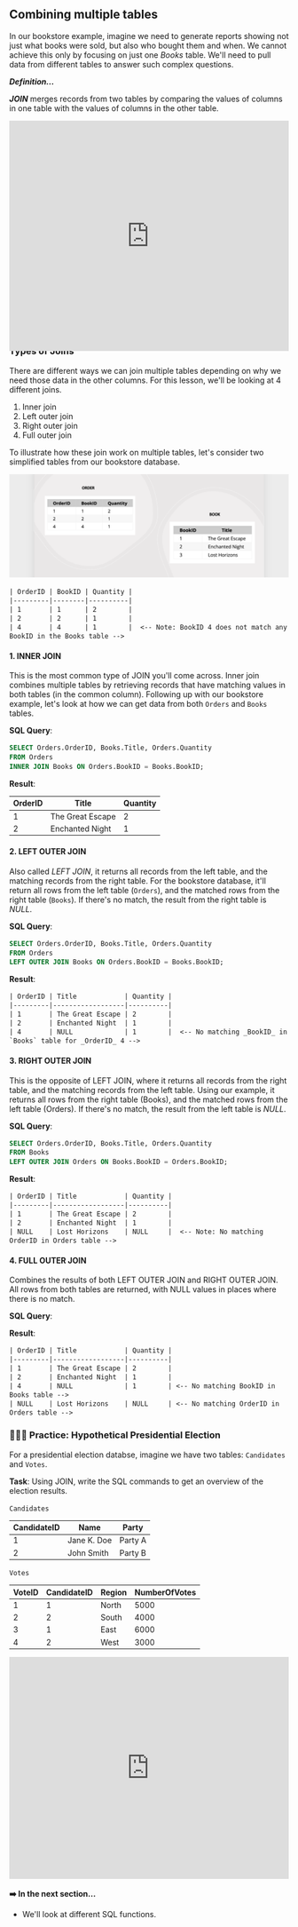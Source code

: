 ## Combining multiple tables
In our bookstore example, imagine we need to generate reports showing not just what books were sold, but also who bought them and when. We cannot achieve this only by focusing on just one _Books_ table. We'll need to pull data from different tables to answer such complex questions.

<!-- Joining tables thus enables the integration of related data stored in different tables, providing a more holistic view of the bookstore's operations -->


<aside>

**_Definition..._** 

**_JOIN_** merges records from two tables by comparing the values of columns in one table with the values of columns in the other table.
</aside>

<div style="position: relative; padding-bottom: 56.25%; height: 0;"><iframe width="100%" height="415" src="https://www.youtube.com/embed/nivyaiCeWjs?si=D2xuTaTWFZBF2PeX" title="Linking your CSS" frameborder="0" allow="accelerometer; autoplay; clipboard-write; encrypted-media; gyroscope; picture-in-picture" allowfullscreen></iframe></div>

Joins are crucial in relational databases because they allow for the combination of data from two or more tables based on a related column between them. This is essential for creating comprehensive datasets that can answer complex queries by pulling together relevant information from different tables.

### Types of Joins
There are different ways we can join multiple tables depending on why we need those data in the other columns. For this lesson, we'll be looking at 4 different joins.
1. Inner join
2. Left outer join
3. Right outer join
4. Full outer join

To illustrate how these join work on multiple tables, let's consider two simplified tables from our bookstore database.

![book-order-tables](./databases-and-sql/tables.png)

<!-- `Books`

| BookID | Title            |
|--------|------------------|
| 1      | The Great Escape |
| 2      | Enchanted Night  |
| 3      | Lost Horizons    | -->

```
| OrderID | BookID | Quantity |
|---------|--------|----------|
| 1       | 1      | 2        |
| 2       | 2      | 1        |
| 4       | 4      | 1        |  <-- Note: BookID 4 does not match any BookID in the Books table -->
```

#### 1. INNER JOIN
This is the most common type of JOIN you'll come across. Inner join combines multiple tables by retrieving records that have matching values in both tables (in the common column).  Following up with our bookstore example, let's look at how we can get data from both `Orders` and `Books` tables.

**SQL Query**:
```sql
SELECT Orders.OrderID, Books.Title, Orders.Quantity
FROM Orders
INNER JOIN Books ON Orders.BookID = Books.BookID;
```

**Result**:

| OrderID | Title            | Quantity |
|---------|------------------|----------|
| 1       | The Great Escape | 2        |
| 2       | Enchanted Night  | 1        |

#### 2. LEFT OUTER JOIN
Also called _LEFT JOIN_, it returns all records from the left table, and the matching records from the right table. For the bookstore database, it'll return all rows from the left table (`Orders`), and the matched rows from the right table (`Books`). If there's no match, the result from the right table is _NULL_.

**SQL Query**:
```sql
SELECT Orders.OrderID, Books.Title, Orders.Quantity
FROM Orders
LEFT OUTER JOIN Books ON Orders.BookID = Books.BookID;
```

**Result**:

```
| OrderID | Title            | Quantity |
|---------|------------------|----------|
| 1       | The Great Escape | 2        |
| 2       | Enchanted Night  | 1        |
| 4       | NULL             | 1        |  <-- No matching _BookID_ in `Books` table for _OrderID_ 4 -->
```

#### 3. RIGHT OUTER JOIN
This is the opposite of LEFT JOIN, where it returns all records from the right table, and the matching records from the left table. Using our example, it returns all rows from the right table (Books), and the matched rows from the left table (Orders). If there's no match, the result from the left table is _NULL_.

**SQL Query**:
```sql
SELECT Orders.OrderID, Books.Title, Orders.Quantity
FROM Books
LEFT OUTER JOIN Orders ON Books.BookID = Orders.BookID;
```

**Result**:

```
| OrderID | Title            | Quantity |
|---------|------------------|----------|
| 1       | The Great Escape | 2        |
| 2       | Enchanted Night  | 1        |
| NULL    | Lost Horizons    | NULL     |  <-- Note: No matching OrderID in Orders table -->
```

#### 4. FULL OUTER JOIN
Combines the results of both LEFT OUTER JOIN and RIGHT OUTER JOIN. All rows from both tables are returned, with NULL values in places where there is no match.

**SQL Query**:
<!-- *Assuming support for FULL OUTER JOIN, this query combines all previous examples.* -->

**Result**:

```
| OrderID | Title            | Quantity |
|---------|------------------|----------|
| 1       | The Great Escape | 2        |
| 2       | Enchanted Night  | 1        |
| 4       | NULL             | 1        | <-- No matching BookID in Books table -->
| NULL    | Lost Horizons    | NULL     | <-- No matching OrderID in Orders table -->
```


### 👩🏾‍🎨 Practice: Hypothetical Presidential Election

For a presidential election databse, imagine we have two tables: `Candidates` and `Votes`.

**Task**: Using JOIN, write the SQL commands to get an overview of the election results.

`Candidates`

| CandidateID | Name           | Party       |
|-------------|----------------|-------------|
| 1           | Jane K. Doe    | Party A     |
| 2           | John Smith     | Party B     |

`Votes`

| VoteID | CandidateID | Region      | NumberOfVotes |
|--------|-------------|-------------|---------------|
| 1      | 1           | North       | 5000          |
| 2      | 2           | South       | 4000          |
| 3      | 1           | East        | 6000          |
| 4      | 2           | West        | 3000          |


<iframe
 frameBorder="0"
 height="400px"  src="https://onecompiler.com/embed/mysql/42cvvbnzg" 
 width="100%"
 ></iframe>

<!-- SOLUTION:

```sql
SELECT Candidates.Name, SUM(Votes.NumberOfVotes) AS TotalVotes
FROM Candidates
INNER JOIN Votes ON Candidates.CandidateID = Votes.CandidateID
GROUP BY Candidates.Name;
``` 
-->


<aside>

**➡️ In the next section...**
- We'll look at different SQL functions.
</aside>